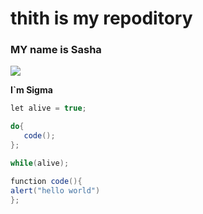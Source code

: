 # thith is my repoditory

### MY name is Sasha

![](https://user-images.githubusercontent.com/60629407/139448835-f652c6bd-02bf-4654-8e25-9d947acf7581.png)

**I`m Sigma**
```Java Script
let alive = true;

do{
   code();
};

while(alive);

function code(){
alert("hello world")
};
```
